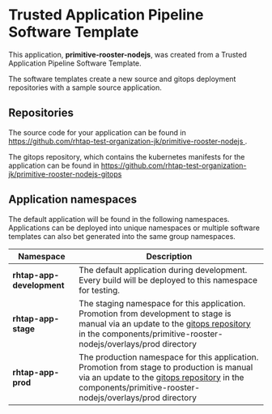 # Trusted Application Pipeline Software Template

This application, **primitive-rooster-nodejs**, was created from a Trusted Application Pipeline Software Template.

The software templates create a new source and gitops deployment repositories with a sample source application. 

## Repositories

The source code for your application can be found in [https://github.com/rhtap-test-organization-jk/primitive-rooster-nodejs ](https://github.com/rhtap-test-organization-jk/primitive-rooster-nodejs ).
 
The gitops repository, which contains the kubernetes manifests for the application can be found in 
[https://github.com/rhtap-test-organization-jk/primitive-rooster-nodejs-gitops ](https://github.com/rhtap-test-organization-jk/primitive-rooster-nodejs-gitops ) 

## Application namespaces 

The default application will be found in the following namespaces. Applications can be deployed into unique namespaces or multiple software templates can also bet generated into the same group namespaces.  

|  Namespace   |  Description   |  
| -------- | -------- |   
| **rhtap-app-development** | The default application during development. Every build will be deployed to this namespace for testing. | 
| **rhtap-app-stage** | The staging namespace for this application. Promotion from development to stage is manual via an update to the [gitops repository](https://github.com/rhtap-test-organization-jk/primitive-rooster-nodejs-gitops ) in the components/primitive-rooster-nodejs/overlays/prod directory |  
| **rhtap-app-prod** | The production namespace for this application. Promotion from stage to production is manual via an update to the [gitops repository](https://github.com/rhtap-test-organization-jk/primitive-rooster-nodejs-gitops ) in the components/primitive-rooster-nodejs/overlays/prod directory | 